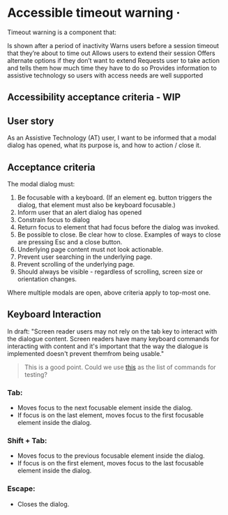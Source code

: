 # Accessible timeout warning ·

Timeout warning is a component that:

Is shown after a period of inactivity
Warns users before a session timeout that they’re about to time out
Allows users to extend their session
Offers alternate options if they don’t want to extend
Requests user to take action and tells them how much time they have to do so
Provides information to assistive technology so users with access needs are well supported


## Accessibility acceptance criteria - WIP

## User story

As an Assistive Technology (AT) user, I want to be informed that a modal dialog has opened, what its purpose is, and how to action / close it.

## Acceptance criteria

The modal dialog must:
1. Be focusable with a keyboard. (If an element eg. button triggers the dialog, that element must also be keyboard focusable.)
2. Inform user that an alert dialog has opened
3. Constrain focus to dialog
4. Return focus to element that had focus before the dialog was invoked.
5. Be possible to close. Be clear how to close. Examples of ways to close are pressing Esc and a close button.
6. Underlying page content must not look actionable.
7. Prevent user searching in the underlying page.
8. Prevent scrolling of the underlying page.
9. Should always be visible - regardless of scrolling, screen size or orientation changes.

Where multiple modals are open, above criteria apply to top-most one.

## Keyboard Interaction

In draft: "Screen reader users may not rely on the tab key to interact with the dialogue content. Screen readers
have many keyboard commands for interacting with content and it's important that the way the dialogue is implemented doesn't prevent themfrom being usable."
> This is a good point. Could we use [this](https://www.paciellogroup.com/blog/2015/01/basic-screen-reader-commands-for-accessibility-testing/) as the list of commands for testing?

### Tab:
* Moves focus to the next focusable element inside the dialog.
* If focus is on the last element, moves focus to the first focusable element inside the dialog.

### Shift + Tab:
* Moves focus to the previous focusable element inside the dialog.
* If focus is on the first element, moves focus to the last focusable element inside the dialog.

### Escape:
* Closes the dialog.
